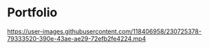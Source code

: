# Portfolio
https://user-images.githubusercontent.com/118406958/230725378-79333520-390e-43ae-ae29-72efb2fe4224.mp4
